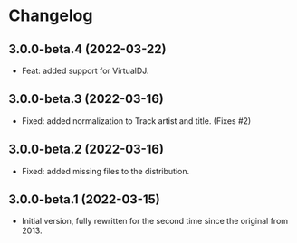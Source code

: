 # Changelog

## 3.0.0-beta.4 (2022-03-22)

- Feat: added support for VirtualDJ.

## 3.0.0-beta.3 (2022-03-16)

- Fixed: added normalization to Track artist and title. (Fixes #2)

## 3.0.0-beta.2 (2022-03-16)

- Fixed: added missing files to the distribution.

## 3.0.0-beta.1 (2022-03-15)

- Initial version, fully rewritten for the second time since the original from 2013.
